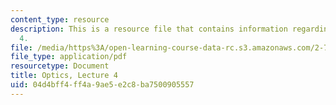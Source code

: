 ```yaml
---
content_type: resource
description: This is a resource file that contains information regarding optics lecture
  4.
file: /media/https%3A/open-learning-course-data-rc.s3.amazonaws.com/2-71-optics-spring-2014/04d4bff4ff4a9ae5e2c8ba7500905557_MIT2_71S14_lec4_notes.pdf
file_type: application/pdf
resourcetype: Document
title: Optics, Lecture 4
uid: 04d4bff4-ff4a-9ae5-e2c8-ba7500905557
---
```

